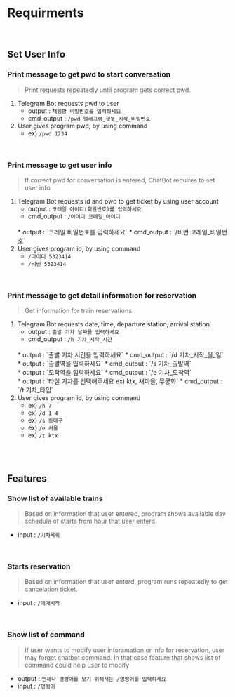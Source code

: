 # Requirments

<br>

## Set User Info

### Print message to get pwd to start conversation
> Print requests repeatedly until program gets correct pwd. 
1. Telegram Bot requests pwd to user
    * output : `채팅방 비밀번호를 입력하세요`
    * cmd_output : `/pwd 텔레그램_챗봇_시작_비밀번호` 
2. User gives program pwd, by using command
    * ex) `/pwd 1234` 

<br>

### Print message to get user info
> If correct pwd for conversation is entered, ChatBot requires to set user info 
1. Telegram Bot requests id and pwd to get ticket by using user account
    * output : `코레일 아이디(회원번호)를 입력하세요`
    * cmd_output : `/아이디 코레일_아이디`
    <br>
    * output : `코레일 비밀번호를 입력하세요` 
    * cmd_output : `/비번 코레일_비밀번호`
2. User gives program id, by using command
    * `/아이디 5323414` 
    * `/비번 5323414` 

<br>

### Print message to get detail information for reservation
> Get information for train reservations
1. Telegram Bot requests date, time, departure station, arrival station
    * output : `출발 기차 날짜를 입력하세요`
    * cmd_output : `/h 기차_시작_시간`
    <br>
    * output : `출발 기차 시간을 입력하세요`
    * cmd_output : `/d 기차_시작_월_일`
    <br>
    * output : `출발역을 입력하세요` 
    * cmd_output : `/s 기차_출발역`
    <br>
    * output : `도착역을 입력하세요` 
    * cmd_output : `/e 기차_도착역`
    <br>
    * output : `타실 기차를 선택해주세요 ex) ktx, 새마을, 무궁화`
    * cmd_output : `/t 기차_타입`
2. User gives program id, by using command
    * ex) `/h 7`
    * ex) `/d 1 4`
    * ex) `/s 동대구`
    * ex) `/e 서울`
    * ex) `/t ktx`

<br><br>

## Features

### Show list of available trains
> Based on information that user entered, program shows available day schedule of starts from hour that user enterd 
* input : `/기차목록` 
<br>

### Starts reservation
> Based on information that user enterd, program runs repeatedly to get cancelation ticket. 
* input : `/예매시작` 

<br>

### Show list of command
> If user wants to modify user inforamation or info for reservation, user may forget chatbot command. In that case feature that shows list of command could help user to modify
* output : `언제나 명령어를 보기 위해서는 /명령어를 입력하세요`
* input : `/명령어` 
